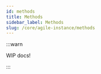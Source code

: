 ```yaml
---
id: methods
title: Methods
sidebar_label: Methods
slug: /core/agile-instance/methods
---
```


:::warn

WIP docs!

:::